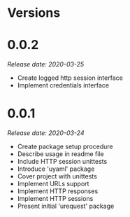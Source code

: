 Versions
========

0.0.2
========

_Release date: 2020-03-25_

- Create logged http session interface
- Implement credentials interface

0.0.1
========

_Release date: 2020-03-24_

- Create package setup procedure
- Describe usage in readme file
- Include HTTP session unittests
- Introduce 'uyaml' package
- Cover project with unittests
- Implement URLs support
- Implement HTTP responses
- Implement HTTP sessions
- Present initial 'urequest' package
